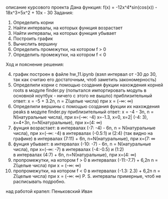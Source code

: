 описание курсового проекта
Дана функция: f(x) = -12x^4*sin(cos(x)) - 18x^3+5x^2 + 10x - 30
Задания:
1. Определить корни
2. Найти интервалы, на которых функция возрастает
3. Найти интервалы, на которых функция убывает
4. Построить график
5. Вычислить вершину
6. Определить промежутки, на котором f > 0
7. Определить промежутки, на котором f < 0

Ход и пояснение решения:

4. график построен в файле hw_11.ipynb (взял интервал от -30 до 30, так как считаю его достаточным,
    чтоб заметить закономерность)
1. Определили корни с помощью создания фукции нахождения корней roots в модуле 
    finder.py (попытался импортировать модуль в основной ноутбук - ничего с этого не вышло)
    приблизительный ответ: х = -5 + 3.2n, n = Z(целые числа) при х = (-∞: ∞) 
5. Определили вершины с помощью создания фукции их нахождения  peaks в модуле 
    finder.py  приблизительный ответ: х = -4 - 3n, n = N(натуральные числа), при x=(-∞: -4)
    х=-1.3, x=0, x=2| (-4: 3), x=4+3n, n=N(натуральные), при х=(4: ∞)
2. фунция возрастает:
    в интервалах (-7: -4) - 6n, n = N(натуральные числа), при x=(-∞: -4)
    в интервалах (-0.5:1) и (2:4) (так видно на графике)
    в интервалах (7:11) + 6n, n=N(натуральные), при х=(7: ∞
3.  фунция убывает:
    в интервалах (-10: -7) - 6n, n = N(натуральные числа), при x=(-∞: -7)
    в интервалах (-4:-0.5) и (1:2)  
    в интервалах (4:7) + 6n, n=N(натуральные), при х=(4: ∞)
6. пропромежутки, на котором f > 0
    в интервалах (-11:-7.7) + 6,2n n = Z(целые числа) при х = (-∞: ∞)
7.  пропромежутки, на котором f < 0
    в интервалах (-1.3: 2.3) + 6,2n n = Z(целые числа) при х = (-∞: ∞)
    P. S. интервалы примерные, чтоб не расписывать подробно.


над работой крапел: Пеньковский Иван
